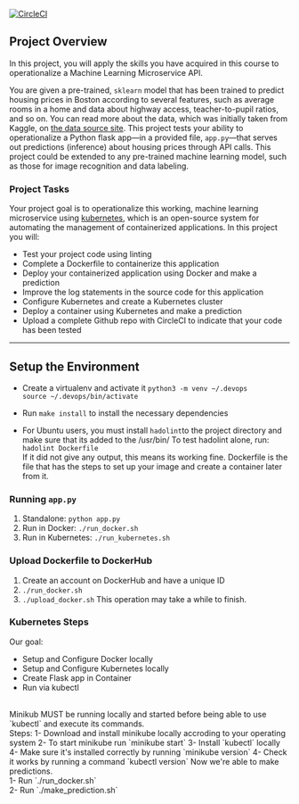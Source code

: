 [![CircleCI](https://circleci.com/gh/circleci/circleci-docs.svg?style=svg)](https://circleci.com/gh/circleci/circleci-docs)

## Project Overview

In this project, you will apply the skills you have acquired in this course to operationalize a Machine Learning Microservice API. 

You are given a pre-trained, `sklearn` model that has been trained to predict housing prices in Boston according to several features, such as average rooms in a home and data about highway access, teacher-to-pupil ratios, and so on. You can read more about the data, which was initially taken from Kaggle, on [the data source site](https://www.kaggle.com/c/boston-housing). This project tests your ability to operationalize a Python flask app—in a provided file, `app.py`—that serves out predictions (inference) about housing prices through API calls. This project could be extended to any pre-trained machine learning model, such as those for image recognition and data labeling.

### Project Tasks

Your project goal is to operationalize this working, machine learning microservice using [kubernetes](https://kubernetes.io/), which is an open-source system for automating the management of containerized applications. In this project you will:
* Test your project code using linting
* Complete a Dockerfile to containerize this application
* Deploy your containerized application using Docker and make a prediction
* Improve the log statements in the source code for this application
* Configure Kubernetes and create a Kubernetes cluster
* Deploy a container using Kubernetes and make a prediction
* Upload a complete Github repo with CircleCI to indicate that your code has been tested

---

## Setup the Environment

* Create a virtualenv and activate it
  `python3 -m venv ~/.devops` <br />
  `source ~/.devops/bin/activate`
  
* Run `make install` to install the necessary dependencies
* For Ubuntu users, you must install `hadolint`to the project directory and make sure that its added to the /usr/bin/ 
To test hadolint alone, run: `hadolint Dockerfile` <br />
If it did not give any output, this means its working fine. 
Dockerfile is the file that has the steps to set up your image and create a container later from it.

### Running `app.py`

1. Standalone:  `python app.py`
2. Run in Docker:  `./run_docker.sh`
3. Run in Kubernetes:  `./run_kubernetes.sh`

### Upload Dockerfile to DockerHub
1. Create an account on DockerHub and have a unique ID 
2. `./run_docker.sh`
3. `./upload_docker.sh`
This operation may take a while to finish.

### Kubernetes Steps
Our goal:
* Setup and Configure Docker locally
* Setup and Configure Kubernetes locally
* Create Flask app in Container
* Run via kubectl 
<br />
 Minikub MUST be running locally and started before being able to use `kubectl` and execute its commands. <br />
Steps:
1- Download and install minikube locally accroding to your operating system
2- To start minikube run `minikube start`
3- Install `kubectl` locally
4- Make sure it's installed correctly by running `minikube version`
4- Check it works by running a command `kubectl version`
Now we're able to make predictions. <br />
1- Run `./run_docker.sh` <br/>
2- Run `./make_prediction.sh`
